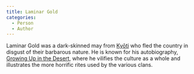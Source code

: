 ```yaml
---
title: Laminar Gold
categories:
  - Person
  - Author
---
```


Laminar Gold was a dark-skinned may from [Kyōti]() who fled the country in disgust of their barbarous nature. He is known for his autobiography, [Growing Up in the Desert](), where he vilifies the culture as a whole and illustrates the more horrific rites used by the various clans.
